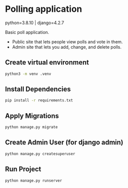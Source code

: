 # Polling application
python=3.8.10 | django=4.2.7

Basic poll application.
- Public site that lets people view polls and vote in them.
- Admin site that lets you add, change, and delete polls.

## Create virtual environment
```sh
python3 -m venv .venv
```

## Install Dependencies
```sh
pip install -r requirements.txt
```

## Apply Migrations
```sh
python manage.py migrate
```

## Create Admin User (for django admin)
```sh
python manage.py createsuperuser
```

## Run Project
```sh
python manage.py runserver
```